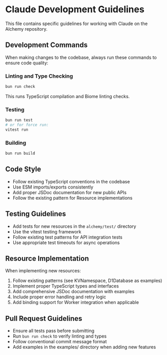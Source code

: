 # Claude Development Guidelines

This file contains specific guidelines for working with Claude on the Alchemy repository.

## Development Commands

When making changes to the codebase, always run these commands to ensure code quality:

### Linting and Type Checking
```bash
bun run check
```
This runs TypeScript compilation and Biome linting checks.

### Testing
```bash
bun run test
# or for force run:
vitest run
```

### Building
```bash
bun run build
```

## Code Style

- Follow existing TypeScript conventions in the codebase
- Use ESM imports/exports consistently
- Add proper JSDoc documentation for new public APIs
- Follow the existing pattern for Resource implementations

## Testing Guidelines

- Add tests for new resources in the `alchemy/test/` directory
- Use the vitest testing framework
- Follow existing test patterns for API integration tests
- Use appropriate test timeouts for async operations

## Resource Implementation

When implementing new resources:

1. Follow existing patterns (see KVNamespace, D1Database as examples)
2. Implement proper TypeScript types and interfaces
3. Add comprehensive JSDoc documentation with examples
4. Include proper error handling and retry logic
5. Add binding support for Worker integration when applicable

## Pull Request Guidelines

- Ensure all tests pass before submitting
- Run `bun run check` to verify linting and types
- Follow conventional commit message format
- Add examples in the examples/ directory when adding new features